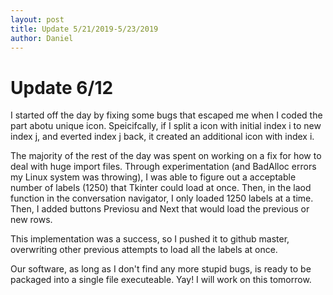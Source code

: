 ```yaml
---
layout: post
title: Update 5/21/2019-5/23/2019
author: Daniel
---
```


Update 6/12
================
I started off the day by fixing some bugs that escaped me when I coded the part abotu unique icon. Speicifcally, if I split a icon with initial index i to new index j, and everted index j back, it created an additional icon with index i.

The majority of the rest of the day was spent on working on a fix for how to deal with huge import files. Through experimentation (and BadAlloc errors my Linux system was throwing), I was able to figure out a acceptable number of labels (1250) that Tkinter could load at once. Then, in the laod function in the conversation  navigator, I only loaded 1250 labels at a time. Then, I added buttons Previosu and Next that would load the previous or new rows. 

This implementation was a success, so I pushed it to github master, overwriting other previous attempts to load all the labels at once.

Our software, as long as I don't find any more stupid bugs, is ready to be packaged into a single file executeable. Yay! I will work on this tomorrow.
